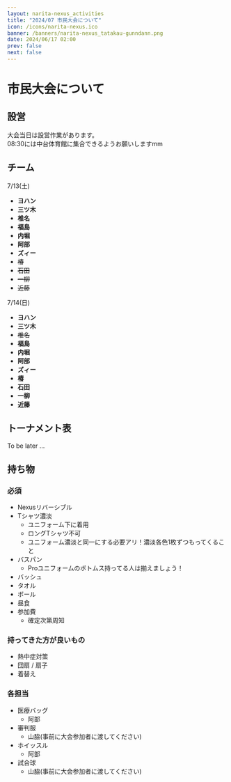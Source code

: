 ```yaml
---
layout: narita-nexus_activities
title: "2024/07 市民大会について"
icon: /icons/narita-nexus.ico
banner: /banners/narita-nexus_tatakau-gunndann.png
date: 2024/06/17 02:00
prev: false
next: false
---
```


# 市民大会について
## 設営
大会当日は設営作業があります。  
08:30には中台体育館に集合できるようお願いしますmm  

## チーム
7/13(土)
  - **ヨハン**
  - **三ツ木**
  - **椎名**
  - **福島**
  - **内堀**
  - **阿部**
  - **ズィー**
  - ~~椿~~
  - ~~石田~~
  - ~~一柳~~
  - ~~近藤~~

7/14(日)
  - **ヨハン**
  - **三ツ木**
  - ~~椎名~~
  - **福島**
  - **内堀**
  - **阿部**
  - **ズィー**
  - **椿**
  - **石田**
  - **一柳**
  - **近藤**


## トーナメント表
To be later ...

## 持ち物
### 必須
- Nexusリバーシブル
- Tシャツ濃淡
  - ユニフォーム下に着用
  - ロングTシャツ不可
  - ユニフォーム濃淡と同一にする必要アリ！濃淡各色1枚ずつもってくること
- バスパン
  - Proユニフォームのボトムス持ってる人は揃えましょう！
- バッシュ
- タオル
- ボール
- 昼食
- 参加費
  - 確定次第周知

### 持ってきた方が良いもの
- 熱中症対策
- 団扇 / 扇子
- 着替え

### 各担当
- 医療バッグ
  - 阿部
- 審判服
  - 山脇(事前に大会参加者に渡してください)
- ホイッスル
  - 阿部
- 試合球
  - 山脇(事前に大会参加者に渡してください)